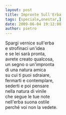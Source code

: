 ```yaml
---
layout: post
title: Impronte Sull'Erba
tags: [speciale,onestar,]
date: 2009-06-04 19:12:00
author: pietro
---
```

Spargi vernice sull'erba<br/>e strofinaci un'idea<br/>e se lei sarà pronta,<br/>avrete creato qualcosa,<br/>un segno o un'impronta<br/>di una natura amica<br/>su cui ti puoi sdraiare,<br/>fermarti e contemplare,<br/>sederti e poi pensare<br/>nella natura di vinile<br/>che segue le tue note<br/>nell'erba suona ostile<br/>perché voi non la vedete.
